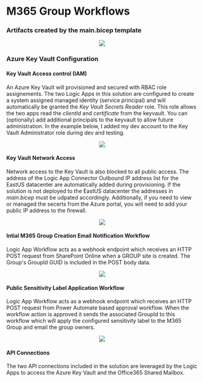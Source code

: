 # M365 Group Workflows

### Artifacts created by the main.bicep template

<p align="center" width="100%">
    <img src="https://user-images.githubusercontent.com/28455042/191819384-5d92790a-805e-4f2a-9728-188b47308562.png"> 
</p>

### Azure Key Vault Configuration

#### Key Vault Access control (IAM)
An Azure Key Vault will provisioned and secured with RBAC role assignements.  The two Logic Apps in this solution are configured to create a system assigned managed identity (service principal) and will automatically be granted the *Key Vault Secrets Reader* role.  This role allows the two apps read the *clientId* and *certificate* from the keyvault.  You can (optionally) add additional principals to the keyvault to allow future administration. In the example below, I added my dev account to the Key Vault Administrator role during dev and testing.

<p align="center" width="100%">
    <img src="https://user-images.githubusercontent.com/28455042/191824048-798307d6-c313-403e-ac1c-f6a470a54a49.png"> 
</p>

#### Key Vault Network Access
Network access to the Key Vault is also blocked to all public access. The address of the Logic App Connector Outbound IP address list for the EastUS datacenter are automatically added during provisioning.  If the solution is not deployed to the EastUS datacenter the addresses in *main.bicep* must be udpated accordingly. Additionally, if you need to view or managed the secerts from the Azure portal, you will need to add your public IP address to the firewall.

<p align="center" width="100%">
    <img src="https://user-images.githubusercontent.com/28455042/191821452-b48196c3-c1c8-43c2-9bc5-0c856d56ffdc.png"> 
</p>

#### Intial M365 Group Creation Email Notification Workflow 
Logic App Workflow acts as a webhook endpoint which receives an HTTP POST request from SharePoint Online when a GROUP site is created. The Group's GroupId GUID is included in the POST body data. 

<p align="center" width="100%">
    <img src="https://user-images.githubusercontent.com/28455042/191817417-bce8626c-07e2-4b6e-8594-85a1569599dd.png"> 
</p>

#### Public Sensitivity Label Application Workflow
Logic App Workflow acts as a webhook endpoint which receives an HTTP POST request from Power Automate based approval workflow.  When the workflow action is approved it sends the associated GroupId to this workflow which will apply the configured sensitivity label to the M365 Group and email the group owners.

<p align="center" width="100%">
    <img src="https://user-images.githubusercontent.com/28455042/191817459-27a5a9a3-d7ee-4e37-b116-30c5c1891bdb.png"> 
</p>

#### API Connections
The two API connections included in the solution are leveraged by the Logic Apps to access the Azure Key Vault and the Office365 Shared Mailbox.
